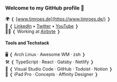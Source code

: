 ### Welcome to my GitHub profile 👋

🌍 ❬ [www.timroes.de](https://www.timroes.de/) ❭ <br>
👥 ❬ [LinkedIn](https://www.linkedin.com/in/timroes/) • [Twitter](https://twitter.com/tim_roes) • [YouTube](https://youtube.com/TimRoes) ❭ <br>
👨‍💻 ❬ Working at [Airbyte](https://airbyte.com/) ❭

#### Tools and Techstack

🖥️ ❬ Arch Linux · Awesome WM · zsh ❭ <br>
🛠️ ❬ TypeScript · React · Gatsby · Netlify ❭ <br>
📝 ❬ Visual Studio Code · GitHub · Todoist · Notion ❭ <br>
🎨 ❬ iPad Pro · Concepts · Affinity Designer ❭
